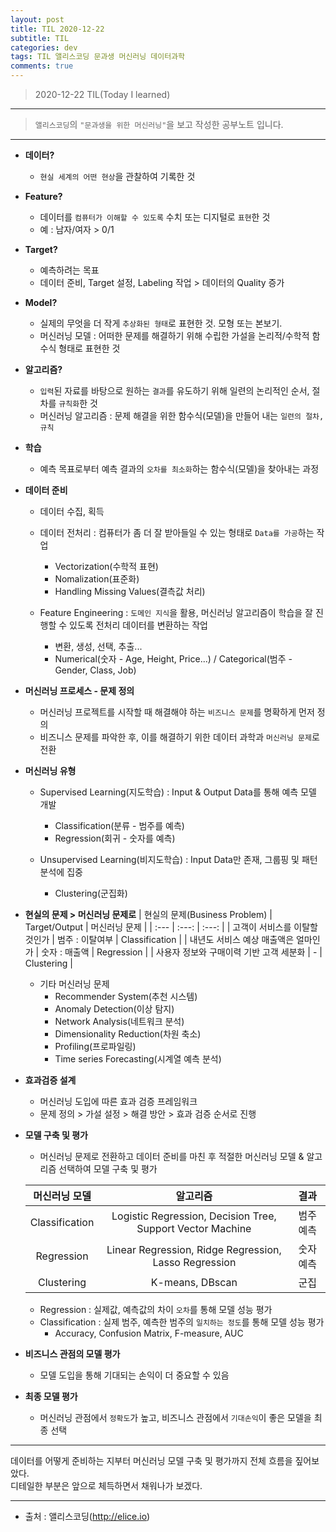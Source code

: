 ```yaml
---
layout: post
title: TIL 2020-12-22 
subtitle: TIL 
categories: dev
tags: TIL 앨리스코딩 문과생 머신러닝 데이터과학 
comments: true
---
```



> 2020-12-22 TIL(Today I learned)
---

> `앨리스코딩`의 `"문과생을 위한 머신러닝"`을 보고 작성한 공부노트 입니다.
---

* __데이터?__
  - `현실 세계의 어떤 현상`을 관찰하여 기록한 것
 
* __Feature?__
  - 데이터를 `컴퓨터가 이해할 수 있도록` 수치 또는 디지털로 `표현`한 것
  - 예 : 남자/여자 > 0/1
 
* __Target?__
  - 예측하려는 목표
  - 데이터 준비, Target 설정, Labeling 작업 > 데이터의 Quality 증가
 
* __Model?__
  - 실제의 무엇을 더 작게 `추상화된 형태`로 표현한 것. 모형 또는 본보기.
  - 머신러닝 모델 : 어떠한 문제를 해결하기 위해 수립한 가설을 논리적/수학적 함수식 형태로 표현한 것
 
* __알고리즘?__
  - `입력`된 자료를 바탕으로 원하는 `결과`를 유도하기 위해 일련의 논리적인 순서, 절차를 `규칙화`한 것
  - 머신러닝 알고리즘 : 문제 해결을 위한 함수식(모델)을 만들어 내는 `일련의 절차, 규칙`
  
* __학습__
  - 예측 목표로부터 예측 결과의 `오차를 최소화`하는 함수식(모델)을 찾아내는 과정

* __데이터 준비__
  - 데이터 수집, 획득
  
  - 데이터 전처리 : 컴퓨터가 좀 더 잘 받아들일 수 있는 형태로  `Data를 가공`하는 작업
    + Vectorization(수학적 표현)
    + Nomalization(표준화)
    + Handling Missing Values(결측값 처리)
    
  - Feature Engineering : `도메인 지식`을 활용, 머신러닝 알고리즘이 학습을 잘 진행할 수 있도록 전처리 데이터를 변환하는 작업
    + 변환, 생성, 선택, 추출...
    + Numerical(숫자 - Age, Height, Price...) / Categorical(범주 - Gender, Class, Job)
     
* __머신러닝 프로세스 - 문제 정의__
  - 머신러닝 프로젝트를 시작할 때 해결해야 하는 `비즈니스 문제`를 명확하게 먼저 정의
  - 비즈니스 문제를 파악한 후, 이를 해결하기 위한 데이터 과학과 `머신러닝 문제`로 전환
 
* __머신러닝 유형__
  - Supervised Learning(지도학습) : Input & Output Data를 통해 예측 모델 개발
    + Classification(분류 - 범주를 예측) 
    + Regression(회귀 - 숫자를 예측)
    
  - Unsupervised Learning(비지도학습) : Input Data만 존재, 그룹핑 및 패턴 분석에 집중
    + Clustering(군집화)
    
* __현실의 문제 > 머신러닝 문제로__
  |  현실의 문제(Business Problem) | Target/Output | 머신러닝 문제 | 
  |  :--- | :---: | :---: |
  | 고객이 서비스를 이탈할 것인가 | 범주 : 이탈여부 |  Classification |
  | 내년도 서비스 예상 매출액은 얼마인가 | 숫자 : 매출액 | Regression |
  | 사용자 정보와 구매이력 기반 고객 세분화 | - | Clustering |
  
  - 기타 머신러닝 문제 
    + Recommender System(추천 시스템)
    + Anomaly Detection(이상 탐지)
    + Network Analysis(네트워크 분석)
    + Dimensionality Reduction(차원 축소)
    + Profiling(프로파일링)
    + Time series Forecasting(시계열 예측 분석)
    
* __효과검증 설계__
  - 머신러닝 도입에 따른 효과 검증 프레임워크
  - 문제 정의 > 가설 설정 > 해결 방안 > 효과 검증 순서로 진행
  
* __모델 구축 및 평가__
  - 머신러닝 문제로 전환하고 데이터 준비를 마친 후 적절한 머신러닝 모델 & 알고리즘 선택하여 모델 구축 및 평가
  
  |  머신러닝 모델 | 알고리즘 | 결과 |  
  |  :---: | :---: | :---: |  
  | Classification | Logistic Regression, Decision Tree, Support Vector Machine | 범주 예측 |  
  | Regression | Linear Regression, Ridge Regression, Lasso Regression | 숫자 예측 |  
  | Clustering | K-means, DBscan | 군집 |  
 
  - Regression : 실제값, 예측값의 차이 `오차`를 통해 모델 성능 평가
  - Classification : 실제 범주, 예측한 범주의 `일치하는 정도`를 통해 모델 성능 평가 
    + Accuracy, Confusion Matrix, F-measure, AUC

* __비즈니스 관점의 모델 평가__
  - 모델 도입을 통해 기대되는 손익이 더 중요할 수 있음

* __최종 모델 평가__
  - 머신러닝 관점에서 `정확도`가 높고, 비즈니스 관점에서 `기대손익`이 좋은 모델을 최종 선택
 
 
---
 
데이터를 어떻게 준비하는 지부터 머신러닝 모델 구축 및 평가까지 전체 흐름을 짚어보았다.  
디테일한 부분은 앞으로 체득하면서 채워나가 보겠다.
 
---
* 출처 : 앨리스코딩(http://elice.io)
